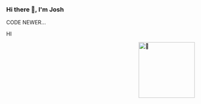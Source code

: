 ### Hi there 👋, I'm Josh

CODE NEWER...

HI

<!--
**PumBall/PumBall** is a ✨ _special_ ✨ repository because its `README.md` (this file) appears on your GitHub profile.

Here are some ideas to get you started:

- 🔭 I’m currently working on ...
- 🌱 I’m currently learning ...
- 👯 I’m looking to collaborate on ...
- 🤔 I’m looking for help with ...
- 💬 Ask me about ...
- 📫 How to reach me: ...
- 😄 Pronouns: ...
- ⚡ Fun fact: ...
-->

[<img align="right" width="150" alt="🦑" src="https://count.getloli.com/get/@:PumBalltheme=rule34">](https://www.youtube.com/watch?v=PqXPW0oBKgg)
